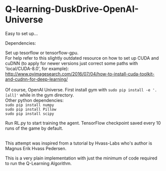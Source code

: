 # Q-learning-DuskDrive-OpenAI-Universe


Easy to set up...

Dependencies: 

Set up tesorflow or tensorflow-gpu.<br>
For help refer to this slightly outdated resource on how to set up CUDA and cuDNN (to apply for newer versions just correct some paths with 'local/CUDA-8.0', for example):
http://www.pyimagesearch.com/2016/07/04/how-to-install-cuda-toolkit-and-cudnn-for-deep-learning/<br><br>
Of course, OpenAI Universe. First install gym with ```sudo pip install -e '.[all]'``` while in the gym directory.<br>
Other python dependencies:<br>
```sudo pip install numpy```<br>
```sudo pip install Pillow```<br>
```sudo pip install scipy```<br>

Run RL.py to start training the agent. TensorFlow checkpoint saved every 10 runs of the game by default.<br><br>


This attempt was inspired from a tutorial by Hvass-Labs who's author is Magnus Erik Hvass Pedersen.

This is a very plain implementation with just the minimum of code required to run the Q-Learning Algorithm.
